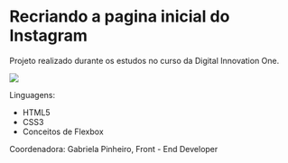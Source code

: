 # Recriando a pagina inicial do Instagram
Projeto realizado durante os estudos no curso da Digital Innovation One.


<img src= https://github.com/nandacruz/Recriando-a-pagina-inicial-do-Instagram/blob/main/project_img/Screenshot_1.png>

Linguagens:

- HTML5
- CSS3
- Conceitos de Flexbox

Coordenadora: Gabriela Pinheiro, Front - End Developer
